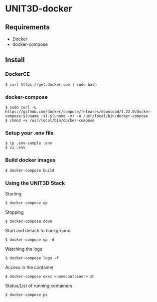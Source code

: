 # UNIT3D-docker

## Requirements

* Docker
* docker-compose

## Install

### DockerCE

```
$ curl https://get.docker.com | sudo bash
```

### docker-compose

```
$ sudo curl -L https://github.com/docker/compose/releases/download/1.22.0/docker-compose-$(uname -s)-$(uname -m) -o /usr/local/bin/docker-compose
$ chmod +x /usr/local/bin/docker-compose
```

### Setup your .env file

```
$ cp .env-sample .env
$ vi .env
```

### Build docker images

```
$ docker-compose build
```

### Using the UNIT3D Stack

Starting
```
$ docker-compose up
```

Stopping
```
$ docker-compose down
```

Start and detach to background
```
$ docker-compose up -d
```

Watching the logs 
```
$ docker-compose logs -f
```

Access in the container
``` 
$ docker-compose exec <namecontainer> sh
```

Status/List of running containers
```
$ docker-compose ps
```
